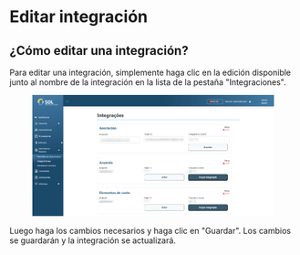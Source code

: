 # Editar integración

## ¿Cómo editar una integración?&#x20;

Para editar una integración, simplemente haga clic en la edición disponible junto al nombre de la integración en la lista de la pestaña "Integraciones".

<figure><img src="../../../../.gitbook/assets/int-upd.png" alt=""><figcaption></figcaption></figure>

Luego haga los cambios necesarios y haga clic en "Guardar". Los cambios se guardarán y la integración se actualizará.
